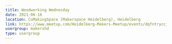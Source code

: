 ```yaml
---
title: Woodworking Wednesday
date: 2021-06-16
location: CoMakingSpace (Makerspace Heidelberg), Heidelberg
link: https://www.meetup.com/Heidelberg-Makers-Meetup/events/dqfntryccjbvb/
usergroup: makershd
type: usergroup
---
```

